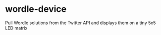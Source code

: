 # wordle-device
Pull Wordle solutions from the Twitter API and displays them on a tiny 5x5 LED matrix

